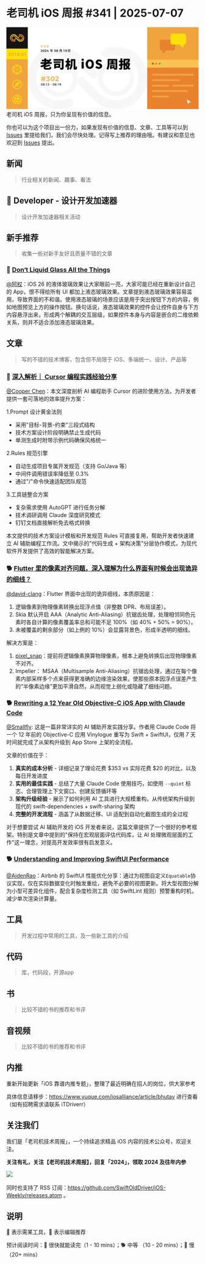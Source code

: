 # 老司机 iOS 周报 #341 | 2025-07-07

![ios-weekly](https://github.com/SwiftOldDriver/iOS-Weekly/blob/master/assets/weekly-header/302.jpg?raw=true)
老司机 iOS 周报，只为你呈现有价值的信息。

你也可以为这个项目出一份力，如果发现有价值的信息、文章、工具等可以到 [Issues](https://github.com/SwiftOldDriver/iOS-Weekly/issues) 里提给我们，我们会尽快处理。记得写上推荐的理由哦。有建议和意见也欢迎到 [Issues](https://github.com/SwiftOldDriver/iOS-Weekly/issues) 提出。

## 新闻

> 行业相关的新闻、趣事、看法

##  Developer - 设计开发加速器

> 设计开发加速器相关活动

## 新手推荐

> 收集一些对新手友好且质量不错的文章

### 🐎 [Don‘t Liquid Glass All the Things](https://david-smith.org/blog/2025/06/17/design-dary-liquid-glass-everything/)

[@阿权](https://github.com/bqlin)：iOS 26 的液体玻璃效果让大家眼前一亮，大家可能已经在重新设计自己的 App，恨不得给所有 UI 都加上液态玻璃效果。文章提到液态玻璃效果容易滥用，导致界面的不和谐。使用液态玻璃的场景应该是用于突出按钮下方的内容，例如地图预览上方的操作按钮。换句话说，液态玻璃效果的控件会让控件自身与下方内容悬浮出来，形成两个解耦的交互层级，如果控件本身与内容是嵌合的二维依赖关系，则并不适合添加液态玻璃效果。

## 文章

> 写的不错的技术博客，包含但不局限于 iOS、多端统一、设计、产品等

### 🐢 [深入解析｜ Cursor 编程实践经验分享](https://mp.weixin.qq.com/s/UQPcxiV4UsTxpPYRjaNZIA)

[@Cooper Chen](https://github.com/cjlcooper)：本文深度剖析 AI 编程助手 Cursor 的进阶使用方法，为开发者提供一套可落地的效率提升方案：

1.Prompt 设计黄金法则

- 采用"目标-背景-约束"三段式结构
- 技术方案设计阶段明确禁止生成代码
- 单测生成时附带示例代码确保风格统一

2.Rules 规范引擎

- 自动生成项目专属开发规范（支持 Go/Java 等）
- 中间件调用错误率降低至 0.3%
- 通过"/"命令快速适配团队规范

3.工具链整合方案

- 复杂需求使用 AutoGPT 进行任务分解
- 技术调研调用 Claude 深度研究模式
- 钉钉文档直接解析免去格式转换

本文提供的技术方案设计模板和开发规范 Rules 可直接复用，帮助开发者快速建立 AI 辅助编程工作流。文中揭示的"代码生成 + 架构决策"分层协作模式，为现代软件开发提供了高效的智能解决方案。


### 🐕 [Flutter 里的像素对齐问题，深入理解为什么界面有时候会出现诡异的细线？](https://mp.weixin.qq.com/s/eESwYV6tfXP-zeygHObCrw)

[@david-clang](https://github.com/david-clang)：Flutter 界面中出现的诡异细线，本质原因是：

1. 逻辑像素到物理像素转换出现浮点值（非整数 DPR、布局误差）。
2. Skia 默认开启 AAA（Analytic Anti-Aliasing）抗锯齿处理，处理相邻同色元素时各自计算的像素覆盖率总和可能不足 100%（如 40% + 50% = 90%）。
3. 未被覆盖的剩余部分（如上例的 10%）会显露背景色，形成半透明的细线。

解决方案是：

1. [pixel_snap](https://pub.dev/packages/pixel_snap)：提前将逻辑像素换算物理像素，根本上避免转换后出现物理像素不对齐。
2. Impeller： MSAA（Multisample Anti-Aliasing）抗锯齿处理，通过在每个像素内部采样多个点来获得更准确的边缘渲染效果，使那些原本因浮点误差产生的“半像素边缘”更加平滑自然，从而视觉上弱化或隐藏了细线问题。 

### 🐕 [Rewriting a 12 Year Old Objective-C iOS App with Claude Code](https://twocentstudios.com/2025/06/22/vinylogue-swift-rewrite/)

[@Smallfly](https://github.com/iostalks): 这是一篇非常详实的 AI 辅助开发实践分享。作者用 Claude Code 将一个 12 年前的 Objective-C 应用 Vinylogue 重写为 Swift + SwiftUI，仅用 7 天时间就完成了从架构升级到 App Store 上架的全流程。

文章的价值在于：
1. **真实的成本分析** - 详细记录了理论花费 $353 vs 实际花费 $20 的对比，以及每日开发进度
2. **实用的最佳实践** - 总结了大量 Claude Code 使用技巧，如使用 `--quiet` 标志、合理管理上下文窗口、创建反馈循环等
3. **架构升级经验** - 展示了如何利用 AI 工具进行大规模重构，从传统架构升级到现代的 swift-dependencies + swift-sharing 架构
4. **完整的开发流程** - 涵盖了从数据迁移、UI 适配到自动化截图生成的全过程

对于想要尝试 AI 辅助开发的 iOS 开发者来说，这篇文章提供了一个很好的参考框架。特别是文章中提到的"保持在宏观层面评估代码库，让 AI 处理微观层面的工作"这一理念，对提高开发效率很有启发意义。

### 🐕 [Understanding and Improving SwiftUI Performance](https://medium.com/airbnb-engineering/understanding-and-improving-swiftui-performance-37b77ac61896)

[@AidenRao](https://weibo.com/AidenRao)：Airbnb 的 SwiftUI 性能优化分享：通过为视图自定义`Equatable`协议实现，仅在实际数据变化时触发重绘，避免不必要的视图更新。将大型视图分解为小型可差异化组件，配合复杂度检测工具（如 SwiftLint 规则）预警重构时机，减少单次渲染计算量。

## 工具

> 开发过程中常用的工具，及一些新工具的介绍

## 代码

> 库，代码段，开源app

## 书

> 比较不错的书的推荐和书评

## 音视频

> 比较不错的书的推荐和书评

## 内推

重新开始更新「iOS 靠谱内推专题」，整理了最近明确在招人的岗位，供大家参考

具体信息请移步：https://www.yuque.com/iosalliance/article/bhutav 进行查看（如有招聘需求请联系 iTDriverr）

## 关注我们

我们是「老司机技术周报」，一个持续追求精品 iOS 内容的技术公众号，欢迎关注。

**关注有礼，关注【老司机技术周报】，回复「2024」，领取 2024 及往年内参**

![](https://github.com/SwiftOldDriver/iOS-Weekly/blob/master/assets/qrcode_for_wechat.jpg?raw=true)

同时也支持了 RSS 订阅：https://github.com/SwiftOldDriver/iOS-Weekly/releases.atom 。

## 说明

🚧 表示需某工具，🌟 表示编辑推荐

预计阅读时间：🐎 很快就能读完（1 - 10 mins）；🐕 中等 （10 - 20 mins）；🐢 慢（20+ mins）
